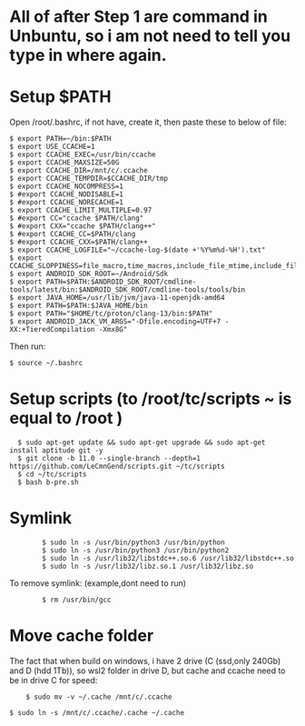 # All of after Step 1 are command in Unbuntu, so i am not need to tell you type in where again.

# Setup $PATH

Open /root/.bashrc, if not have, create it, then paste these to below of file:

	$ export PATH=~/bin:$PATH
	$ export USE_CCACHE=1
	$ export CCACHE_EXEC=/usr/bin/ccache
	$ export CCACHE_MAXSIZE=50G
	$ export CCACHE_DIR=/mnt/c/.ccache
	$ export CCACHE_TEMPDIR=$CCACHE_DIR/tmp
	$ export CCACHE_NOCOMPRESS=1
	$ #export CCACHE_NODISABLE=1
	$ #export CCACHE_NORECACHE=1
	$ export CCACHE_LIMIT_MULTIPLE=0.97
	$ #export CC="ccache $PATH/clang"
	$ #export CXX="ccache $PATH/clang++"
	$ #export CCACHE_CC=$PATH/clang
	$ #export CCACHE_CXX=$PATH/clang++
	$ export CCACHE_LOGFILE="~/ccache-log-$(date +'%Y%m%d-%H').txt"
	$ export CCACHE_SLOPPINESS=file_macro,time_macros,include_file_mtime,include_file_ctime,file_stat_matches
	$ export ANDROID_SDK_ROOT=~/Android/Sdk
	$ export PATH=$PATH:$ANDROID_SDK_ROOT/cmdline-tools/latest/bin:$ANDROID_SDK_ROOT/cmdline-tools/tools/bin
	$ export JAVA_HOME=/usr/lib/jvm/java-11-openjdk-amd64
	$ export PATH=$PATH:$JAVA_HOME/bin
	$ export PATH="$HOME/tc/proton/clang-13/bin:$PATH"
	$ export ANDROID_JACK_VM_ARGS="-Dfile.encoding=UTF+7 -XX:+TieredCompilation -Xmx8G"

Then run:

 	$ source ~/.bashrc


# Setup scripts (to /root/tc/scripts ~ is equal to /root )
     
      $ sudo apt-get update && sudo apt-get upgrade && sudo apt-get install aptitude git -y 
      $ git clone -b 11.0 --single-branch --depth=1 https://github.com/LeCmnGend/scripts.git ~/tc/scripts
      $ cd ~/tc/scripts
      $ bash b-pre.sh
      
      
# Symlink

			$ sudo ln -s /usr/bin/python3 /usr/bin/python		
			$ sudo ln -s /usr/bin/python3 /usr/bin/python2
			$ sudo ln -s /usr/lib32/libstdc++.so.6 /usr/lib32/libstdc++.so				
			$ sudo ln -s /usr/lib32/libz.so.1 /usr/lib32/libz.so
			
  
  To remove symlink: (example,dont need to run)
  
			$ rm /usr/bin/gcc
      
# Move cache folder

The fact that when build on windows, i have 2 drive (C (ssd,only 240Gb) and D (hdd 1Tb)), 
so wsl2 folder in drive D, but cache and ccache need to be in drive C for speed: 
     
    	$ sudo mv -v ~/.cache /mnt/c/.ccache
			
	$ sudo ln -s /mnt/c/.ccache/.cache ~/.cache  


      
  

